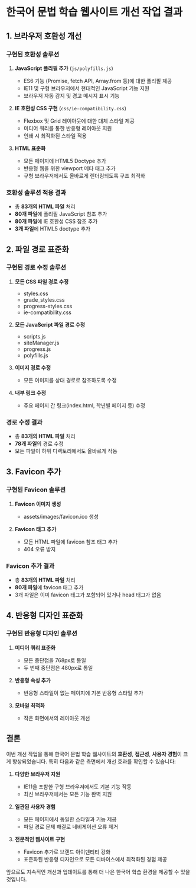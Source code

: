 # 한국어 문법 학습 웹사이트 개선 작업 결과

## 1. 브라우저 호환성 개선

### 구현된 호환성 솔루션
1. **JavaScript 폴리필 추가** (`js/polyfills.js`)
   - ES6 기능 (Promise, fetch API, Array.from 등)에 대한 폴리필 제공
   - IE11 및 구형 브라우저에서 현대적인 JavaScript 기능 지원
   - 브라우저 자동 감지 및 경고 메시지 표시 기능

2. **IE 호환성 CSS 구현** (`css/ie-compatibility.css`)
   - Flexbox 및 Grid 레이아웃에 대한 대체 스타일 제공
   - 미디어 쿼리를 통한 반응형 레이아웃 지원
   - 인쇄 시 최적화된 스타일 적용

3. **HTML 표준화**
   - 모든 페이지에 HTML5 Doctype 추가
   - 반응형 웹을 위한 viewport 메타 태그 추가
   - 구형 브라우저에서도 올바르게 렌더링되도록 구조 최적화

### 호환성 솔루션 적용 결과
- 총 **83개의 HTML 파일** 처리
- **80개 파일**에 폴리필 JavaScript 참조 추가
- **80개 파일**에 IE 호환성 CSS 참조 추가
- **3개 파일**에 HTML5 doctype 추가

## 2. 파일 경로 표준화

### 구현된 경로 수정 솔루션
1. **모든 CSS 파일 경로 수정**
   - styles.css
   - grade_styles.css
   - progress-styles.css
   - ie-compatibility.css

2. **모든 JavaScript 파일 경로 수정**
   - scripts.js
   - siteManager.js
   - progress.js
   - polyfills.js

3. **이미지 경로 수정**
   - 모든 이미지를 상대 경로로 참조하도록 수정

4. **내부 링크 수정**
   - 주요 페이지 간 링크(index.html, 학년별 페이지 등) 수정

### 경로 수정 결과
- 총 **83개의 HTML 파일** 처리
- **78개 파일**의 경로 수정
- 모든 파일이 하위 디렉토리에서도 올바르게 작동

## 3. Favicon 추가

### 구현된 Favicon 솔루션
1. **Favicon 이미지 생성**
   - assets/images/favicon.ico 생성

2. **Favicon 태그 추가**
   - 모든 HTML 파일에 favicon 참조 태그 추가
   - 404 오류 방지

### Favicon 추가 결과
- 총 **83개의 HTML 파일** 처리
- **80개 파일**에 favicon 태그 추가
- 3개 파일은 이미 favicon 태그가 포함되어 있거나 head 태그가 없음

## 4. 반응형 디자인 표준화

### 구현된 반응형 디자인 솔루션
1. **미디어 쿼리 표준화**
   - 모든 중단점을 768px로 통일
   - 두 번째 중단점은 480px로 통일

2. **반응형 속성 추가**
   - 반응형 스타일이 없는 페이지에 기본 반응형 스타일 추가

3. **모바일 최적화**
   - 작은 화면에서의 레이아웃 개선

## 결론

이번 개선 작업을 통해 한국어 문법 학습 웹사이트의 **호환성**, **접근성**, **사용자 경험**이 크게 향상되었습니다. 특히 다음과 같은 측면에서 개선 효과를 확인할 수 있습니다:

1. **다양한 브라우저 지원**
   - IE11을 포함한 구형 브라우저에서도 기본 기능 작동
   - 최신 브라우저에서는 모든 기능 완벽 지원

2. **일관된 사용자 경험**
   - 모든 페이지에서 동일한 스타일과 기능 제공
   - 파일 경로 문제 해결로 네비게이션 오류 제거

3. **전문적인 웹사이트 구현**
   - Favicon 추가로 브랜드 아이덴티티 강화
   - 표준화된 반응형 디자인으로 모든 디바이스에서 최적화된 경험 제공

앞으로도 지속적인 개선과 업데이트를 통해 더 나은 한국어 학습 환경을 제공할 수 있을 것입니다. 